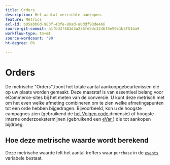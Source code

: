 ```yaml
---
title: Orders
description: Het aantal verrichte aankopen.
feature: Metrics
exl-id: b05abb6d-983f-43fe-80ad-a0ddf90de466
source-git-commit: a1fbd3f483d3a236fe5dc3246f5e90c1b3f51ba9
workflow-type: tm+mt
source-wordcount: '90'
ht-degree: 0%

---
```


# Orders

De metrische &quot;Orders&quot;[ ](overview.md) toont het totale aantal aankoopgebeurtenissen die op uw plaats worden gemaakt. Deze maatstaf is van essentieel belang voor eCommerce-sites bij het meten van de conversie. U kunt deze metrisch met om het even welke afmeting combineren om te zien welke afmetingspunten tot een orde hebben bijgedragen. Bijvoorbeeld, kon u de hoogste campagnes zien (gebruikend de [ het Volgen code ](../dimensions/tracking-code.md) dimensie) of hoogste interne onderzoekstermijnen (gebruikend een [ eVar ](../dimensions/evar.md)) die tot aankopen bijdroeg.

## Hoe deze metrische waarde wordt berekend

Deze metrische waarde telt het aantal treffers waar `purchase` in de [`events`](/help/implement/vars/page-vars/events/events-overview.md) variabele bestaat.

